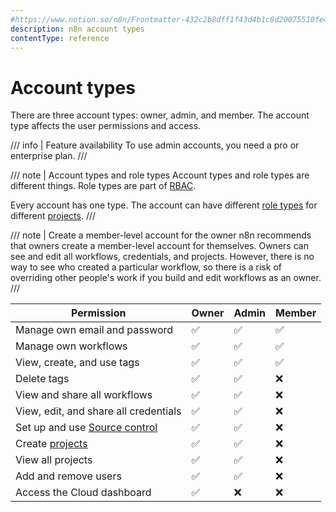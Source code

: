 ```yaml
---
#https://www.notion.so/n8n/Frontmatter-432c2b8dff1f43d4b1c8d20075510fe4
description: n8n account types
contentType: reference
---
```


# Account types

There are three account types: owner, admin, and member. The account type affects the user permissions and access.

/// info | Feature availability
To use admin accounts, you need a pro or enterprise plan.
///

/// note | Account types and role types
Account types and role types are different things. Role types are part of [RBAC](/user-management/rbac/index.md). 

Every account has one type. The account can have different [role types](/user-management/rbac/role-types.md) for different [projects](/user-management/rbac/projects.md).
///

/// note | Create a member-level account for the owner
n8n recommends that owners create a member-level account for themselves. Owners can see and edit all workflows, credentials, and projects. However, there is no way to see who created a particular workflow, so there is a risk of overriding other people's work if you build and edit workflows as an owner.
///


| Permission | Owner | Admin | Member |
| ---------- |------ | ----- | ------ |
| Manage own email and password | :white_check_mark: | :white_check_mark: | :white_check_mark: |
| Manage own workflows | :white_check_mark: | :white_check_mark: | :white_check_mark: |
| View, create, and use tags | :white_check_mark: | :white_check_mark: | :white_check_mark: |
| Delete tags | :white_check_mark: | :white_check_mark: | :x: |
| View and share all workflows | :white_check_mark: | :white_check_mark: | :x: |
| View, edit, and share all credentials | :white_check_mark: | :white_check_mark: | :x: |
| Set up and use [Source control](/source-control-environments/index.md) | :white_check_mark: | :white_check_mark: | :x: |
| Create [projects](/user-management/rbac/projects.md) | :white_check_mark: | :white_check_mark: | :x: |
| View all projects | :white_check_mark: | :white_check_mark: | :x: |
| Add and remove users | :white_check_mark: | :white_check_mark: | :x: |
| Access the Cloud dashboard | :white_check_mark: | :x: | :x: |


